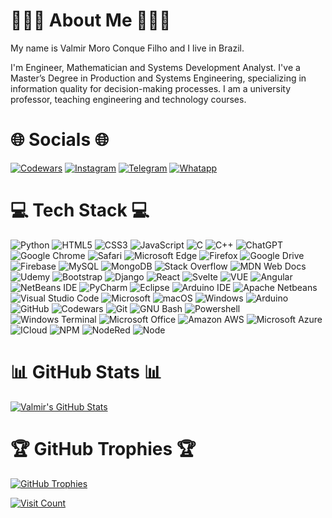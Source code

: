# 👨🏻‍💻 About Me 👨🏻‍💻

My name is Valmir Moro Conque Filho and I live in Brazil.

I'm Engineer, Mathematician and Systems Development Analyst. I've a Master’s Degree in Production and Systems Engineering, specializing in information quality for decision-making processes. I am a university professor, teaching engineering and technology courses.

# 🌐 Socials 🌐

[![Codewars](https://img.shields.io/badge/Codewars-B1361E?style=for-the-badge&logo=Codewars&logoColor=white)](https://www.codewars.com/users/valmir-filho)
[![Instagram](https://img.shields.io/badge/Instagram-%23E4405F.svg?logo=Instagram&logoColor=white)](https://www.instagram.com/vmc_filho/)
[![Telegram](https://img.shields.io/badge/Telegram-2CA5E0?style=for-the-badge&logo=telegram&logoColor=white)](https://t.me/vmcfilho)
[![Whatapp](https://img.shields.io/badge/WhatsApp-25D366?style=for-the-badge&logo=whatsapp&logoColor=white)](https://api.whatsapp.com/send?phone=5541991256214)

# 💻 Tech Stack 💻

![Python](https://img.shields.io/badge/python-3670A0?style=for-the-badge&logo=python&logoColor=ffdd54)
![HTML5](https://img.shields.io/badge/html5-%23E34F26.svg?style=for-the-badge&logo=html5&logoColor=white)
![CSS3](https://img.shields.io/badge/css3-%231572B6.svg?style=for-the-badge&logo=css3&logoColor=white)
![JavaScript](https://img.shields.io/badge/javascript-%23323330.svg?style=for-the-badge&logo=javascript&logoColor=%23F7DF1E)
![C](https://img.shields.io/badge/C-00599C?style=for-the-badge&logo=c&logoColor=white)
![C++](https://img.shields.io/badge/C%2B%2B-00599C?style=for-the-badge&logo=c%2B%2B&logoColor=white)
![ChatGPT](https://img.shields.io/badge/chatGPT-74aa9c?style=for-the-badge&logo=openai&logoColor=white)
![Google Chrome](https://img.shields.io/badge/Google%20Chrome-4285F4?style=for-the-badge&logo=GoogleChrome&logoColor=white)
![Safari](https://img.shields.io/badge/Safari-000000?style=for-the-badge&logo=Safari&logoColor=white)
![Microsoft Edge](https://img.shields.io/badge/Microsoft_Edge-0078D7?style=for-the-badge&logo=Microsoft-edge&logoColor=white)
![Firefox](https://img.shields.io/badge/Firefox_Browser-FF7139?style=for-the-badge&logo=Firefox-Browser&logoColor=white)
![Google Drive](https://img.shields.io/badge/Google%20Drive-4285F4?style=for-the-badge&logo=googledrive&logoColor=white)
![Firebase](https://img.shields.io/badge/Firebase-039BE5?style=for-the-badge&logo=Firebase&logoColor=white)
![MySQL](https://img.shields.io/badge/mysql-%2300f.svg?style=for-the-badge&logo=mysql&logoColor=white)
![MongoDB](https://img.shields.io/badge/MongoDB-4EA94B?style=for-the-badge&logo=mongodb&logoColor=white)
![Stack Overflow](https://img.shields.io/badge/-Stackoverflow-FE7A16?style=for-the-badge&logo=stack-overflow&logoColor=white)
![MDN Web Docs](https://img.shields.io/badge/MDN_Web_Docs-black?style=for-the-badge&logo=mdnwebdocs&logoColor=white)
![Udemy](https://img.shields.io/badge/Udemy-EC5252?style=for-the-badge&logo=Udemy&logoColor=white)
![Bootstrap](https://img.shields.io/badge/bootstrap-%238511FA.svg?style=for-the-badge&logo=bootstrap&logoColor=white)
![Django](https://img.shields.io/badge/django-%23092E20.svg?style=for-the-badge&logo=django&logoColor=white)
![React](https://img.shields.io/badge/react-%2320232a.svg?style=for-the-badge&logo=react&logoColor=%2361DAFB)
![Svelte](https://img.shields.io/badge/Svelte-4A4A55?style=for-the-badge&logo=svelte&logoColor=FF3E00)
![VUE](https://img.shields.io/badge/Vue.js-35495E?style=for-the-badge&logo=vue.js&logoColor=4FC08D)
![Angular](https://img.shields.io/badge/Angular-DD0031?style=for-the-badge&logo=angular&logoColor=white)
![NetBeans IDE](https://img.shields.io/badge/NetBeansIDE-1B6AC6.svg?style=for-the-badge&logo=apache-netbeans-ide&logoColor=white)
![PyCharm](https://img.shields.io/badge/pycharm-143?style=for-the-badge&logo=pycharm&logoColor=black&color=black&labelColor=green)
![Eclipse](https://img.shields.io/badge/Eclipse-2C2255?style=for-the-badge&logo=eclipse&logoColor=white)
![Arduino IDE](https://img.shields.io/badge/Arduino_IDE-00979D?style=for-the-badge&logo=arduino&logoColor=white)
![Apache Netbeans](https://img.shields.io/badge/apache%20netbeans-1B6AC6?style=for-the-badge&logo=apache%20netbeans%20IDE&logoColor=white)
![Visual Studio Code](https://img.shields.io/badge/Visual%20Studio%20Code-0078d7.svg?style=for-the-badge&logo=visual-studio-code&logoColor=white)
![Microsoft](https://img.shields.io/badge/Microsoft-0078D4?style=for-the-badge&logo=microsoft&logoColor=white)
![macOS](https://img.shields.io/badge/mac%20os-000000?style=for-the-badge&logo=macos&logoColor=F0F0F0)
![Windows](https://img.shields.io/badge/Windows-0078D6?style=for-the-badge&logo=windows&logoColor=white)
![Arduino](https://img.shields.io/badge/Arduino-00979D?style=for-the-badge&logo=Arduino&logoColor=white)
![GitHub](https://img.shields.io/badge/github-%23121011.svg?style=for-the-badge&logo=github&logoColor=white)
![Codewars](https://img.shields.io/badge/Codewars-B1361E?style=for-the-badge&logo=Codewars&logoColor=white)
![Git](https://img.shields.io/badge/GIT-E44C30?style=for-the-badge&logo=git&logoColor=white)
![GNU Bash](https://img.shields.io/badge/GNU%20Bash-4EAA25?style=for-the-badge&logo=GNU%20Bash&logoColor=white)
![Powershell](https://img.shields.io/badge/powershell-5391FE?style=for-the-badge&logo=powershell&logoColor=white)
![Windows Terminal](https://img.shields.io/badge/windows%20terminal-4D4D4D?style=for-the-badge&logo=windows%20terminal&logoColor=white)
![Microsoft Office](https://img.shields.io/badge/Microsoft_Office-D83B01?style=for-the-badge&logo=microsoft-office&logoColor=white)
![Amazon AWS](https://img.shields.io/badge/Amazon_AWS-FF9900?style=for-the-badge&logo=amazonaws&logoColor=white)
![Microsoft Azure](https://img.shields.io/badge/microsoft%20azure-0089D6?style=for-the-badge&logo=microsoft-azure&logoColor=white)
![ICloud](https://img.shields.io/badge/iCloud-3693F3?style=for-the-badge&logo=iCloud&logoColor=white)
![NPM](https://img.shields.io/badge/npm-CB3837?style=for-the-badge&logo=npm&logoColor=white)
![NodeRed](https://img.shields.io/badge/Node--Red-8F0000?style=for-the-badge&logo=nodered&logoColor=white)
![Node](https://img.shields.io/badge/Node.js-43853D?style=for-the-badge&logo=node.js&logoColor=white)

# 📊 GitHub Stats 📊

[![Valmir's GitHub Stats](https://github-readme-stats.vercel.app/api?username=valmir-filho)](https://github.com/valmir-filho/github-readme-stats)

# 🏆 GitHub Trophies 🏆

[![GitHub Trophies](https://github-profile-trophy.vercel.app/?username=valmir-filho)](https://github.com/ryo-ma/github-profile-trophy)

[![Visit Count](https://visitcount.itsvg.in/api?id=valmir-filho&label=Profile%20Views&color=1&icon=5&pretty=true)](https://visitcount.itsvg.in)

